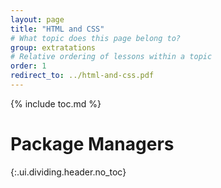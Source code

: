 ```yaml
---
layout: page
title: "HTML and CSS"
# What topic does this page belong to?
group: extratations
# Relative ordering of lessons within a topic
order: 1
redirect_to: ../html-and-css.pdf
---
```



{% include toc.md %}

# Package Managers
{:.ui.dividing.header.no_toc}

